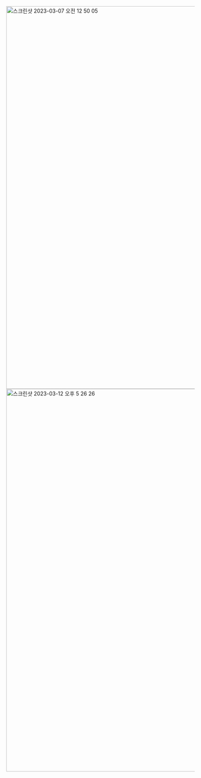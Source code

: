 
<img width="1024" alt="스크린샷 2023-03-07 오전 12 50 05" src="https://user-images.githubusercontent.com/85427533/223161003-1e095533-8853-4a2e-abbc-0837aa41d474.png">
<img width="1024" alt="스크린샷 2023-03-12 오후 5 26 26" src="https://user-images.githubusercontent.com/85427533/224533210-e5a72f19-80b0-40a2-bc3d-9b53d8465b91.png">
